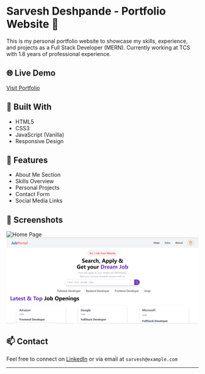 # Sarvesh Deshpande - Portfolio Website 🎯

This is my personal portfolio website to showcase my skills, experience, and projects as a Full Stack Developer (MERN). Currently working at TCS with 1.8 years of professional experience.

## 🌐 Live Demo
[Visit Portfolio]()

## 🔧 Built With
- HTML5
- CSS3
- JavaScript (Vanilla)
- Responsive Design

## 📁 Features
- About Me Section
- Skills Overview
- Personal Projects
- Contact Form
- Social Media Links

## 📸 Screenshots
![Home Page](assets/img/home.png)
![Projects](assets/img/preview.png)

## 📫 Contact
Feel free to connect on [LinkedIn](https://linkedin.com/in/sarvesh-your-id) or via email at `sarvesh@example.com`

---


